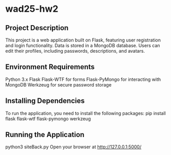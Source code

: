 # wad25-hw2
## Project Description
This project is a web application built on Flask, featuring user registration and login functionality. Data is stored in a MongoDB database. Users can edit their profiles, including passwords, descriptions, and avatars.

## Environment Requirements
Python 3.x
Flask
Flask-WTF for forms
Flask-PyMongo for interacting with MongoDB
Werkzeug for secure password storage

## Installing Dependencies
To run the application, you need to install the following packages:
pip install flask flask-wtf flask-pymongo werkzeug

## Running the Application
python3 siteBack.py 
Open your browser at http://127.0.0.1:5000/
